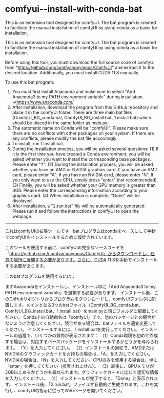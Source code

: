 # comfyui--install-with-conda-bat
This is an extension tool designed for comfyUI. The bat program is created to facilitate the manual installation of comfyUI by using conda as a basis for installation.

This is an extension tool designed for comfyUI. The bat program is created to facilitate the manual installation of comfyUI by using conda as a basis for installation.

Before using this tool, you must download the full source code of comfyUI from "https://github.com/comfyanonymous/ComfyUI" and extract it to the desired location. Additionally, you must install CUDA 11.8 manually.

To use this bat program:

1. You must first install Anaconda and make sure to select "Add Anaconda3 to my PATH environment variable" during installation. =>https://www.anaconda.com/ 
2. After installation, download the program from this GitHub repository and place it in the comfyUI folder. There are three main bat files (ComfyUI_BG_conda.bat, ComfyUI_BG_install.bat, 1.install.bat) which should be placed in the same folder as main.py.
3. The automatic name on Conda will be "comfyUI". Please make sure there are no conflicts with other packages on your system. If there are any conflicts, please modify the bat file accordingly.
4. To install, run 1.install.bat.
5. During the installation process, you will be asked several questions:
(1) If it is the first time you have created a Conda environment, you will be asked whether you want to install the corresponding base packages. Please enter "Y".
(2) During the installation process, you will be asked whether you have an AMD or NVIDIA graphics card. If you have an AMD card, please enter "A"; if you have an NVIDIA card, please enter "N". If you only want to use the CPU, simply press "enter" (not recommended).
(3) Finally, you will be asked whether your GPU memory is greater than 3GB. Please enter the corresponding information according to your graphics card.
(4) When installation is complete, "Done" will be displayed.
6. After installation, a "2.run.bat" file will be automatically generated. Please run it and follow the instructions in comfyUI to open the webpage.

---
これはcomfyUIの拡張ツールです。batプログラムはcondaをベースにして手動でcomfyUIをインストールするために設計されています。

このツールを使用する前に、comfyUIの完全なソースコードを「https://github.com/comfyanonymous/ComfyUI」からダウンロードし、任意の場所に展開する必要があります。さらに、CUDA 11.8を手動でインストールする必要があります。

このbatプログラムを使用するには：

まずAnacondaをインストールし、インストール中に「Add Anaconda3 to my PATH environment variable」を選択する必要があります。
インストール後、このGitHubリポジトリからプログラムをダウンロードし、comfyUIフォルダに配置します。メインとなる3つのbatファイル（ComfyUI_BG_conda.bat、ComfyUI_BG_install.bat、1.install.bat）をmain.pyと同じフォルダに配置してください。
Conda上の自動命名は「comfyUI」です。他のパッケージとの競合がないように注意してください。競合がある場合は、batファイルを適宜変更してください。
インストールするには、1.install.batを実行してください。
インストールの過程で、いくつかの質問が表示されます：
（1）Conda環境を初めて作成する場合は、対応するベースパッケージをインストールするかどうかを尋ねられます。 「Y」を入力してください。
（2）インストールの過程で、AMDまたはNVIDIAのグラフィックカードをお持ちの場合は、「A」を入力してください。NVIDIAの場合は、「N」を入力してください。CPUのみを使用する場合は、単に「enter」を押してください（推奨されません）。
（3）最後に、GPUメモリが3GB以上あるかどうかを尋ねられます。グラフィックカードに応じて適切な情報を入力してください。
（4）インストールが完了すると、「Done」と表示されます。
インストール後、「2.run.bat」ファイルが自動的に生成されます。これを実行し、comfyUIの指示に従ってWebページを開いてください。

